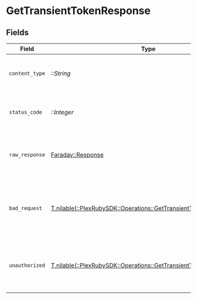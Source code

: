 # GetTransientTokenResponse


## Fields

| Field                                                                                                                           | Type                                                                                                                            | Required                                                                                                                        | Description                                                                                                                     |
| ------------------------------------------------------------------------------------------------------------------------------- | ------------------------------------------------------------------------------------------------------------------------------- | ------------------------------------------------------------------------------------------------------------------------------- | ------------------------------------------------------------------------------------------------------------------------------- |
| `content_type`                                                                                                                  | *::String*                                                                                                                      | :heavy_check_mark:                                                                                                              | HTTP response content type for this operation                                                                                   |
| `status_code`                                                                                                                   | *::Integer*                                                                                                                     | :heavy_check_mark:                                                                                                              | HTTP response status code for this operation                                                                                    |
| `raw_response`                                                                                                                  | [Faraday::Response](https://www.rubydoc.info/gems/faraday/Faraday/Response)                                                     | :heavy_check_mark:                                                                                                              | Raw HTTP response; suitable for custom response parsing                                                                         |
| `bad_request`                                                                                                                   | [T.nilable(::PlexRubySDK::Operations::GetTransientTokenBadRequest)](../../models/operations/gettransienttokenbadrequest.md)     | :heavy_minus_sign:                                                                                                              | Bad Request - A parameter was not specified, or was specified incorrectly.                                                      |
| `unauthorized`                                                                                                                  | [T.nilable(::PlexRubySDK::Operations::GetTransientTokenUnauthorized)](../../models/operations/gettransienttokenunauthorized.md) | :heavy_minus_sign:                                                                                                              | Unauthorized - Returned if the X-Plex-Token is missing from the header or query.                                                |
